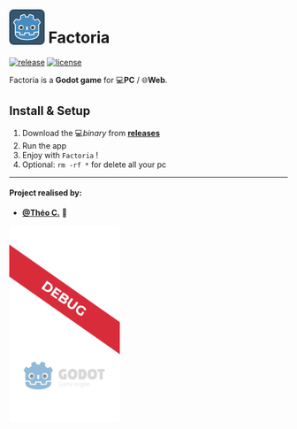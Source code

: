 # <img src="assets/icon.png" alt="Factoria icon" width="64" style="margin-bottom: -3px;"/> Factoria

[![release][1]][2] [![license][3]][4]

Factoria is a **Godot game** for 💻**PC** / 🌐**Web**.

## Install & Setup

1. Download the 💻*binary* from **[releases](https://github.com/GreenDjango/Factoria/releases)**
2. Run the app
3. Enjoy with `Factoria` !
4. Optional: `rm -rf *` for delete all your pc

---

#### Project realised by:
- **[@Théo C.](https://github.com/GreenDjango)** 🐙

<img src="assets/splashscreen.png" alt="Factoria splashscreen" width="200" align="center"/>

[1]: https://img.shields.io/badge/release-v0.1.0-blue
[2]: https://github.com/GreenDjango/Factoria/releases 'GitHub release (latest by date)'
[3]: https://img.shields.io/badge/license-MIT-green
[4]: https://github.com/GreenDjango/Factoria/blob/master/LICENSE 'GitHub license'